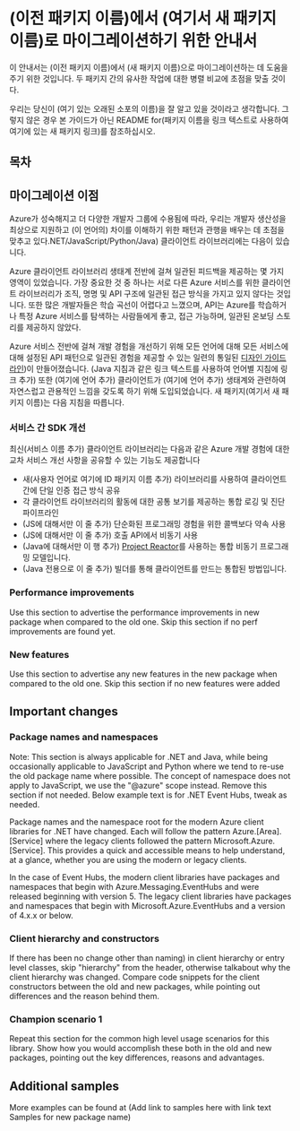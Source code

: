 # (이전 패키지 이름)에서 (여기서 새 패키지 이름)로 마이그레이션하기 위한 안내서

이 안내서는 (이전 패키지 이름)에서 (새 패키지 이름)으로 마이그레이션하는 데 도움을 주기 위한 것입니다. 두 패키지 간의 유사한 작업에 대한
병렬 비교에 초점을 맞출 것이다.

우리는 당신이 (여기 있는 오래된 소포의 이름)을 잘 알고 있을 것이라고 생각합니다. 그렇지 않은 경우 본 가이드가 아닌 README
for(패키지 이름을 링크 텍스트로 사용하여 여기에 있는 새 패키지 링크)를 참조하십시오.

## 목차

## 마이그레이션 이점

Azure가 성숙해지고 더 다양한 개발자 그룹에 수용됨에 따라, 우리는 개발자 생산성을 최상으로 지원하고 (이 언어의) 차이를 이해하기 위한
패턴과 관행을 배우는 데 초점을 맞추고 있다.NET/JavaScript/Python/Java) 클라이언트 라이브러리에는 다음이 있습니다.

Azure 클라이언트 라이브러리 생태계 전반에 걸쳐 일관된 피드백을 제공하는 몇 가지 영역이 있었습니다. 가장 중요한 것 중 하나는 서로 다른
Azure 서비스를 위한 클라이언트 라이브러리가 조직, 명명 및 API 구조에 일관된 접근 방식을 가지고 있지 않다는 것입니다. 또한 많은
개발자들은 학습 곡선이 어렵다고 느꼈으며, API는 Azure를 학습하거나 특정 Azure 서비스를 탐색하는 사람들에게 좋고, 접근 가능하며,
일관된 온보딩 스토리를 제공하지 않았다.

Azure 서비스 전반에 걸쳐 개발 경험을 개선하기 위해 모든 언어에 대해 모든 서비스에 대해 설정된 API 패턴으로 일관된 경험을 제공할 수
있는 일련의 통일된 [디자인 가이드라인](https://azure.github.io/azure-sdk/general_introduction.html))이
만들어졌습니다. (Java 지침과 같은 링크 텍스트를 사용하여 언어별 지침에 링크 추가) 또한 (여기에 언어 추가) 클라이언트가 (여기에 언어
추가) 생태계와 관련하여 자연스럽고 관용적인 느낌을 갖도록 하기 위해 도입되었습니다. 새 패키지(여기서 새 패키지 이름)는 다음 지침을
따릅니다.

### 서비스 간 SDK 개선

최신(서비스 이름 추가) 클라이언트 라이브러리는 다음과 같은 Azure 개발 경험에 대한 교차 서비스 개선 사항을 공유할 수 있는 기능도
제공합니다

- 새(사용자 언어로 여기에 ID 패키지 이름 추가) 라이브러리를 사용하여 클라이언트 간에 단일 인증 접근 방식 공유
- 각 클라이언트 라이브러리의 활동에 대한 공통 보기를 제공하는 통합 로깅 및 진단 파이프라인
- (JS에 대해서만 이 줄 추가) 단순화된 프로그래밍 경험을 위한 콜백보다 약속 사용
- (JS에 대해서만 이 줄 추가) 호출 API에서 비동기 사용
- (Java에 대해서만 이 행 추가) [Project Reactor](https://projectreactor.io/)를 사용하는 통합 비동기
프로그래밍 모델입니다.
- (Java 전용으로 이 줄 추가) 빌더를 통해 클라이언트를 만드는 통합된 방법입니다.

### Performance improvements

Use this section to advertise the performance improvements in new package when
compared to the old one. Skip this section if no perf improvements are found
yet.

### New features

Use this section to advertise any new features in the new package when compared
to the old one. Skip this section if no new features were added

## Important changes

### Package names and namespaces

Note: This section is always applicable for .NET and Java, while being
occasionally applicable to JavaScript and Python where we tend to re-use the old
package name where possible. The concept of namespace does not apply to
JavaScript, we use the "@azure" scope instead. Remove this section if not
needed. Below example text is for .NET Event Hubs, tweak as needed.

Package names and the namespace root for the modern Azure client libraries for
.NET have changed. Each will follow the pattern Azure.[Area].[Service] where the
legacy clients followed the pattern Microsoft.Azure.[Service]. This provides a
quick and accessible means to help understand, at a glance, whether you are
using the modern or legacy clients.

In the case of Event Hubs, the modern client libraries have packages and
namespaces that begin with Azure.Messaging.EventHubs and were released beginning
with version 5. The legacy client libraries have packages and namespaces that
begin with Microsoft.Azure.EventHubs and a version of 4.x.x or below.

### Client hierarchy and constructors

If there has been no change other than naming) in client hierarchy or entry
level classes, skip "hierarchy" from the header, otherwise talkabout why the
client hierarchy was changed. Compare code snippets for the client constructors
between the old and new packages, while pointing out differences and the reason
behind them.

### Champion scenario 1

Repeat this section for the common high level usage scenarios for this library.
Show how you would accomplish these both in the old and new packages, pointing
out the key differences, reasons and advantages.

## Additional samples

More examples can be found at (Add link to samples here with link text Samples
for new package name)
